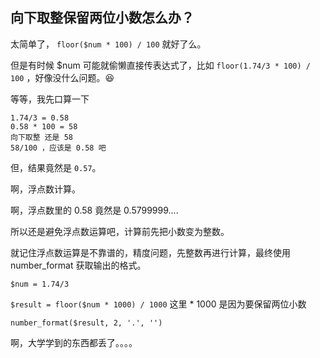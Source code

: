 ## 向下取整保留两位小数怎么办？

太简单了， `floor($num * 100) / 100` 就好了么。

但是有时候 $num 可能就偷懒直接传表达式了，比如 `floor(1.74/3 * 100) / 100` ，好像没什么问题。😆

等等，我先口算一下

```
1.74/3 = 0.58
0.58 * 100 = 58
向下取整 还是 58
58/100 ，应该是 0.58 吧
```

但，结果竟然是 `0.57`。

啊，浮点数计算。

啊，浮点数里的 0.58 竟然是 0.5799999.... 

所以还是避免浮点数运算吧，计算前先把小数变为整数。

就记住浮点数运算是不靠谱的，精度问题，先整数再进行计算，最终使用 number_format 获取输出的格式。

`$num = 1.74/3`

`$result = floor($num * 1000) / 1000` 这里 * 1000 是因为要保留两位小数

`number_format($result, 2, '.', '')`


啊，大学学到的东西都丢了。。。。
